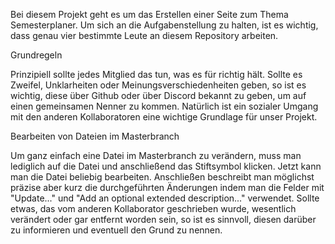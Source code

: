 Bei diesem Projekt geht es um das Erstellen einer Seite zum Thema Semesterplaner. Um sich an die Aufgabenstellung zu halten, ist es wichtig, dass genau vier bestimmte Leute an diesem Repository arbeiten.

Grundregeln

Prinzipiell sollte jedes Mitglied das tun, was es für richtig hält. Sollte es Zweifel, Unklarheiten oder Meinungsverschiedenheiten geben, so ist es wichtig, diese über Github oder über Discord bekannt zu geben, um auf einen gemeinsamen Nenner zu kommen. Natürlich ist ein sozialer Umgang mit den anderen Kollaboratoren eine wichtige Grundlage für unser Projekt.

Bearbeiten von Dateien im Masterbranch

Um ganz einfach eine Datei im Masterbranch zu verändern, muss man lediglich auf die Datei und anschließend das Stiftsymbol klicken. Jetzt kann man die Datei beliebig bearbeiten. Anschließen beschreibt man möglichst präzise aber kurz die durchgeführten Änderungen indem man die Felder mit "Update..." und "Add an optional extended description..." verwendet. Sollte etwas, das vom anderen Kollaborator geschrieben wurde, wesentlich verändert oder gar entfernt worden sein, so ist es sinnvoll, diesen darüber zu informieren und eventuell den Grund zu nennen.
